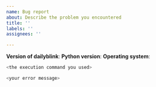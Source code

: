```yaml
---
name: Bug report
about: Describe the problem you encountered
title: ''
labels: ''
assignees: ''

---
```


**Version of dailyblink**: <your version number>
**Python version**:  <your Python version>
**Operating system**:  <your operating system>

```bash
<the execution command you used>
```

```python
<your error message>
```
